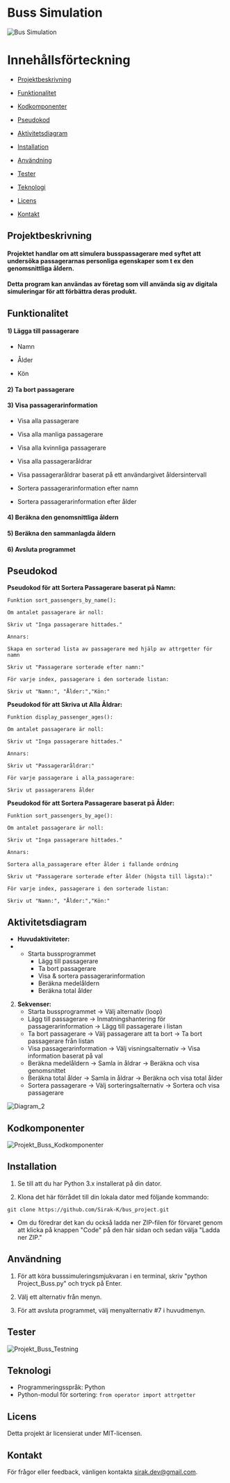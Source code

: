 

  

# Buss Simulation

  ![Bus Simulation](https://github.com/user-attachments/assets/00e620b6-9eed-4a9c-8691-6b0d1ce0347c)


# Innehållsförteckning

  

-  [Projektbeskrivning](#projektbeskrivning)

-  [Funktionalitet](#funktionalitet)

-  [Kodkomponenter](#kodkomponenter)

-  [Pseudokod](#pseudokod)

-  [Aktivitetsdiagram](#aktivitetsdiagram)

-  [Installation](#installation)

-  [Användning](#användning)

-  [Tester](#tester)

-  [Teknologi](#teknologi)

-  [Licens](#licens)

-  [Kontakt](#kontakt)

  

## Projektbeskrivning

#### Projektet handlar om att simulera busspassagerare med syftet att undersöka passagerarnas personliga egenskaper som t ex den genomsnittliga åldern.

#### Detta program kan användas av företag som vill använda sig av digitala simuleringar för att förbättra deras produkt.

  

## Funktionalitet

#### 1) Lägga till passagerare

- Namn

- Ålder

- Kön

#### 2) Ta bort passagerare

#### 3) Visa passagerarinformation

- Visa alla passagerare
- Visa alla manliga passagerare
- Visa alla kvinnliga passagerare
- Visa alla passageraråldrar
- Visa passageraråldrar baserat på ett användargivet åldersintervall

- Sortera passagerarinformation efter namn
- Sortera passagerarinformation efter ålder

#### 4) Beräkna den genomsnittliga åldern

#### 5) Beräkna den sammanlagda åldern

#### 6) Avsluta programmet

  
## Pseudokod

**Pseudokod för att Sortera Passagerare baserat på Namn:**

    Funktion sort_passengers_by_name():
    
    Om antalet passagerare är noll:
    
    Skriv ut "Inga passagerare hittades."

    Annars:

    Skapa en sorterad lista av passagerare med hjälp av attrgetter för namn

    Skriv ut "Passagerare sorterade efter namn:"
    
    För varje index, passagerare i den sorterade listan:
    
    Skriv ut "Namn:", "Ålder:","Kön:"

  

**Pseudokod för att Skriva ut Alla Åldrar:**

    Funktion display_passenger_ages():
    
    Om antalet passagerare är noll:
    
    Skriv ut "Inga passagerare hittades."
    
    Annars:
    
    Skriv ut "Passageraråldrar:"
    
    För varje passagerare i alla_passagerare:
    
    Skriv ut passagerarens ålder

  

**Pseudokod för att Sortera Passagerare baserat på Ålder:**

    Funktion sort_passengers_by_age():
    
    Om antalet passagerare är noll:
    
    Skriv ut "Inga passagerare hittades."
    
    Annars:
   
    Sortera alla_passagerare efter ålder i fallande ordning
    
    Skriv ut "Passagerare sorterade efter ålder (högsta till lägsta):"
    
    För varje index, passagerare i den sorterade listan:
    
    Skriv ut "Namn:", "Ålder:","Kön:"


## Aktivitetsdiagram

 -  **Huvudaktiviteter:**
 - -   Starta bussprogrammet
       -   Lägg till passagerare
       -   Ta bort passagerare
       -   Visa & sortera passagerarinformation
       -   Beräkna medelåldern
       -   Beräkna total ålder

    
2.  **Sekvenser:**
    -   Starta bussprogrammet -> Välj alternativ (loop)
    -   Lägg till passagerare -> Inmatningshantering för passagerarinformation -> Lägg till passagerare i listan
    -   Ta bort passagerare -> Välj passagerare att ta bort -> Ta bort passagerare från listan
    -   Visa passagerarinformation -> Välj visningsalternativ -> Visa information baserat på val
    -   Beräkna medelåldern -> Samla in åldrar -> Beräkna och visa genomsnittet
    -   Beräkna total ålder -> Samla in åldrar -> Beräkna och visa total ålder
    -   Sortera passagerare -> Välj sorteringsalternativ -> Sortera och visa passagerare
  
![Diagram_2](https://github.com/Sirak-K/bus_project/assets/122515678/4d98f8e1-d935-4b94-b030-26f464002a42)



## Kodkomponenter
![Projekt_Buss_Kodkomponenter](https://github.com/Sirak-K/bus_project/assets/122515678/43952297-4934-4c82-ab44-c6b37b5c596f)



## Installation

1. Se till att du har Python 3.x installerat på din dator.

2. Klona det här förrådet till din lokala dator med följande kommando:

```git clone https://github.com/Sirak-K/bus_project.git```


- Om du föredrar det kan du också ladda ner ZIP-filen för förvaret genom att klicka på knappen "Code" på den här sidan och sedan välja "Ladda ner ZIP."

  
## Användning

1. För att köra busssimuleringsmjukvaran i en terminal, skriv "python Project_Buss.py" och tryck på Enter.

2. Välj ett alternativ från menyn.

3. För att avsluta programmet, välj menyalternativ #7 i huvudmenyn.


## Tester
![Projekt_Buss_Testning](https://github.com/Sirak-K/bus_project/assets/122515678/ff7243e0-000c-426e-9595-50bf4614873e)


## Teknologi
- Programmeringsspråk: Python
- Python-modul för sortering: `from operator import attrgetter`

## Licens

Detta projekt är licensierat under MIT-licensen.

## Kontakt

För frågor eller feedback, vänligen kontakta [sirak.dev@gmail.com](mailto:sirak.dev@gmail.com).
